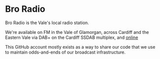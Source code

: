 # Bro Radio

Bro Radio is the Vale's local radio station.

We're available on FM in the Vale of Glamorgan, across Cardiff and the Eastern Vale via DAB+ on the Cardiff SSDAB multiplex, and [online](https://broradio.fm)

This GitHub account mostly exists as a way to share our code that we use to maintain odds-and-ends of our broadcast infrastructure.
